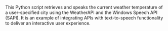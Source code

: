 This Python script retrieves and speaks the current weather temperature of a user-specified city using the WeatherAPI and the Windows Speech API (SAPI). It is an example of integrating APIs with text-to-speech functionality to deliver an interactive user experience.

